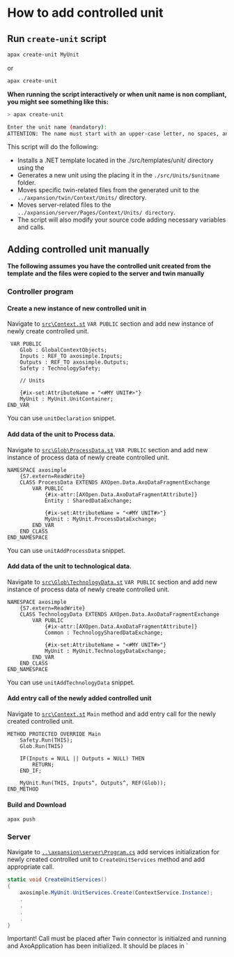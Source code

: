 # How to add controlled unit

## Run `create-unit` script

```bash
apax create-unit MyUnit
```
or

```bash
apax create-unit

```
**When running the script interactively or when unit name is non compliant, you might see something like this:**

```bash
> apax create-unit

Enter the unit name (mandatory):
ATTENTION: The name must start with an upper-case letter, no spaces, and no special characters.
```

This script will do the following:

- Installs a .NET template located in the ./src/templates/unit/ directory using the 
- Generates a new unit using the placing it in the `./src/Units/$unitname` folder.
- Moves specific twin-related files from the generated unit to the `../axpansion/twin/Context/Units/` directory.
- Moves server-related files to the `../axpansion/server/Pages/Context/Units/ directory`.
- The script will also modify your source code adding necessary variables and calls. 


## Adding controlled unit manually

**The following assumes you have the controlled unit created from the template and the files were copied to the server and twin manually**

### Controller program


#### Create a new instance of new controlled unit in 


Navigate to [`src\Context.st`](src\Context.st#7) `VAR PUBLIC` section and add new instance of newly create controlled unit.

```iecst
 VAR PUBLIC          
    Glob : GlobalContextObjects;           
    Inputs : REF_TO axosimple.Inputs;
    Outputs : REF_TO axosimple.Outputs; 
    Safety : TechnologySafety;

    // Units

    {#ix-set:AttributeName = "<#MY UNIT#>"} 
    MyUnit : MyUnit.UnitContainer;
END_VAR      
```

You can use `unitDeclaration` snippet.


#### Add data of the unit to Process data.

Navigate to [`src\Glob\ProcessData.st`](src\Glob\ProcessData.st) `VAR PUBLIC` section and add new instance of process data of newly create controlled unit.


```iecst
NAMESPACE axosimple
    {S7.extern=ReadWrite}
    CLASS ProcessData EXTENDS AXOpen.Data.AxoDataFragmentExchange
        VAR PUBLIC                    
            {#ix-attr:[AXOpen.Data.AxoDataFragmentAttribute]}
            Entity : SharedDataExchange;   
                                                           
            {#ix-set:AttributeName = "<#MY UNIT#>"} 
            MyUnit : MyUnit.ProcessDataExchange;
        END_VAR        
    END_CLASS
END_NAMESPACE   
```
You can use `unitAddProcessData` snippet.


#### Add data of the unit to technological data.

Navigate to [`src\Glob\TechnologyData.st`](src\Glob\TechnologyData.st) `VAR PUBLIC` section and add new instance of process data of newly create controlled unit.


```iecst
NAMESPACE axosimple
    {S7.extern=ReadWrite}
    CLASS TechnologyData EXTENDS AXOpen.Data.AxoDataFragmentExchange
        VAR PUBLIC                    
            {#ix-attr:[AXOpen.Data.AxoDataFragmentAttribute]}
            Common : TechnologySharedDataExchange;   
            
            {#ix-set:AttributeName = "<#MY UNIT#>"} 
            MyUnit : MyUnit.TechnologyDataExchange;
        END_VAR        
    END_CLASS
END_NAMESPACE 
```
You can use `unitAddTechnologyData` snippet.


#### Add entry call of the newly added controlled unit


Navigate to [`src\Context.st`](src\Context.st) `Main` method and add entry call for the newly created controlled unit.


```iecst
METHOD PROTECTED OVERRIDE Main    
    Safety.Run(THIS);                    
    Glob.Run(THIS)
    
    IF(Inputs = NULL || Outputs = NULL) THEN
        RETURN;
    END_IF;      
                                                    
    MyUnit.Run(THIS, Inputs^, Outputs^, REF(Glob));                                       
END_METHOD            
```

#### Build and Download

```iecst
apax push
```

### Server

Navigate to [`..\axpansion\server\Program.cs`](..\axpansion\server\Program.cs) add services initialization for newly created controlled unit to `CreateUnitServices` method and add appropriate call.

```C#
static void CreateUnitServices()
{   
    axosimple.MyUnit.UnitServices.Create(ContextService.Instance); 
    .
    .
    .
    .
}
```

Important! Call must be placed after Twin connector is initialzed and running and AxoApplication has been initialized. It should be places in `

